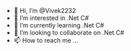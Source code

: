 - 👋 Hi, I’m @Vivek2232
- 👀 I’m interested in .Net C#
- 🌱 I’m currently learning .Net C#
- 💞️ I’m looking to collaborate on .Net C#
- 📫 How to reach me ...

<!---
Vivek2232/Vivek2232 is a ✨ special ✨ repository because its `README.md` (this file) appears on your GitHub profile.
You can click the Preview link to take a look at your changes.
--->
